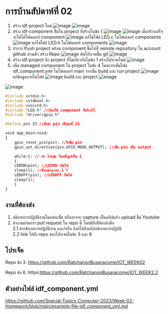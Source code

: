 # การบ้านสัปดาห์ที่ 02

1. สร้าง idf-project ใหม่
![image](https://github.com/RatchanonBusaracome/Week-02-Homework/assets/115066405/4cf212a6-01a8-435d-9513-c87289d282aa)
![image](https://github.com/RatchanonBusaracome/Week-02-Homework/assets/115066405/59fb98b2-7eef-4a10-9ed1-c5004ea47b9c)
2. สร้าง idf-component ขึ้นใน project ที่สร้างในข้อ 1
![image](https://github.com/RatchanonBusaracome/Week-02-Homework/assets/115066405/6b8c5fd9-c26a-4768-bf39-165ec529a735)
![image](https://github.com/RatchanonBusaracome/Week-02-Homework/assets/115066405/0d27746a-0ccc-4302-8bd0-5274a82a79c4)
เมื่อสร้างเสร็จจะได้ได้โฟลเดอร์ component
![image](https://github.com/RatchanonBusaracome/Week-02-Homework/assets/115066405/4fa28313-7644-4c62-8cb6-3066c9b98b9c)
แก้ไขไฟล์ LED.c ในโฟลเดอร์ components
![image](https://github.com/RatchanonBusaracome/Week-02-Homework/assets/115066405/91559a3c-0f6d-45ef-8a1f-05ba2fe0101d)
แก้ไขไฟล์ LED.h ในโฟลเดอร์ components 
![image](https://github.com/RatchanonBusaracome/Week-02-Homework/assets/115066405/c0406831-49cc-427c-94b5-ef0125547b87)
3. ทำการ Push project พร้อม component ขึ้นไปที่ remote repository ใน account github ส่วนตัว
สร้าง Repo
![image](https://github.com/RatchanonBusaracome/Week-02-Homework/assets/115066405/ba2b90f8-60ba-4438-9870-cbf7e518f9f3)
อัพโปรเจคขึ้น git
![image](https://github.com/RatchanonBusaracome/Week-02-Homework/assets/115066405/46635863-9460-4c41-88e7-c6f3f63dcb18)
4. สร้าง idf-project อีก project ที่ไม่เกี่ยวกับในข้อ 1
สร้างโปรเจคใหม่
![image](https://github.com/RatchanonBusaracome/Week-02-Homework/assets/115066405/cd24c04d-3436-4000-8a41-a512934644b4)
5. เพิ่ม managed component ใน project ในข้อ 4 โดยการเพิ่มไฟล์ idf_component.yml ในโฟลเดอร์ main จากนั้น build และ run project
![image](https://github.com/RatchanonBusaracome/Week-02-Homework/assets/115066405/ad252cfc-db6f-4fcc-81cd-7c454c6fce34)
แก้ข้อมูลภายในไฟล์
![image](https://github.com/RatchanonBusaracome/Week-02-Homework/assets/115066405/9e693cfc-2277-4586-a361-ecaaea4e720e)
build และ project
![image](https://github.com/RatchanonBusaracome/Week-02-Homework/assets/115066405/8bc7f743-7b42-4de7-a7d1-42e027001d51)

![image](https://github.com/RatchanonBusaracome/Week-02-Homework/assets/115066405/ccee10ea-b4b0-49cb-b894-9685c36c01de)

```css
#include <stdio.h>
#include <stdbool.h>
#include <unistd.h>
#include "LED.h" //เรียกใช้ component ที่สร้างไว้
#include "driver/gpio.h"

#define pin 23 //ตั้งค่า pin เป็นขาที่ 23

void app_main(void)
{
	gpio_reset_pin(pin); //รีเซ็ต pin
	gpio_set_direction(pin,GPIO_MODE_OUTPUT); //เซ็ต pin เป็น output

	while(1) // ทำ loop โดยตั้งลูปเป็น 1 
	{
    LEDON(pin); //LEDON เปิดไฟ
    sleep(1); //ตั้งหน่วงเวลา 1 วิ
    LEDOFF(pin); //LEDOFF ปิดไฟ
    sleep(1); 
	}
}
```

## งานที่ต้องส่ง
1. อธิบายการปฏิบัติงานในแต่ละขั้น หรืออาจจะ capture เป็นคลิปแล้ว upload ขึ้น ํYoutube 
2. ส่งงานผ่านการ pull request ใน repo นี้ โดยมีสิ่งที่ต้องส่งคือ  
2.1 คำอธิบายการปฏิบัติงาน และ/หรือ ลิงก์ไปยังคลิปอธิบายการปฏิบัติ  
2.2 link ไปยัง repo ของโปรเจคในข้อ 3 และ 6

## โปรเจ็ค
Repo ข้อ 3. https://github.com/RatchanonBusaracome/IOT_WEEK02

Repo ช้อ 6. https:https://github.com/RatchanonBusaracome/IOT_WEEK2.2

## ตัวอย่างไฟล์ idf_component.yml
https://github.com/Special-Topics-Computer-2023/Week-02-Homework/blob/main/example-file-idf_component_yml.md
